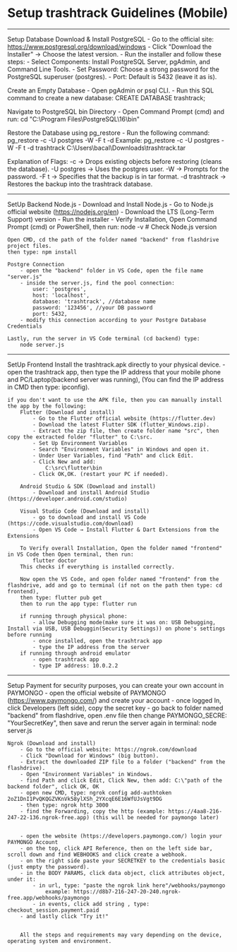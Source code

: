 # Setup trashtrack Guidelines (Mobile)

-----------------------------------------------
Setup Database
  Download & Install PostgreSQL
     - Go to the official site: https://www.postgresql.org/download/windows
     - Click "Download the Installer" → Choose the latest version.
     - Run the installer and follow these steps:
     - Select Components: Install PostgreSQL Server, pgAdmin, and Command Line Tools.
     - Set Password: Choose a strong password for the PostgreSQL superuser (postgres).
     - Port: Default is 5432 (leave it as is).

  Create an Empty Database
     - Open pgAdmin or psql CLI.
     - Run this SQL command to create a new database: CREATE DATABASE trashtrack;

  Navigate to PostgreSQL bin Directory
     - Open Command Prompt (cmd) and run:
        cd "C:\Program Files\PostgreSQL\16\bin"

  Restore the Database using pg_restore
     - Run the following command:
        pg_restore -c -U postgres -W -F t -d <empty database> <Downloaded-Database-Path>
        Example: 
        pg_restore -c -U postgres -W -F t -d trashtrack C:\Users\bacal\Downloads\trashtrack.tar

  Explanation of Flags:
    -c → Drops existing objects before restoring (cleans the database).
    -U postgres → Uses the postgres user.
    -W → Prompts for the password.
    -F t → Specifies that the backup is in tar format.
    -d trashtrack → Restores the backup into the trashtrack database.

-----------------------------------------------
SetUp Backend 
    Node.js
        - Download and Install Node.js
        - Go to Node.js official website (https://nodejs.org/en)
        - Download the LTS (Long-Term Support) version
        - Run the installer 
        - Verify Installation, Open Command Prompt (cmd) or PowerShell, then run:
            node -v   # Check Node.js version

    Open CMD, cd the path of the folder named "backend" from flashdrive project files.
    then type: npm install

    Postgre Connection
        - open the "backend" folder in VS Code, open the file name "server.js"
        - inside the server.js, find the pool connection:
            user: 'postgres',
            host: 'localhost',
            database: 'trashtrack', //database name
            password: '123456', //your DB password
            port: 5432,
        - modify this connection according to your Postgre Database Credentials

    Lastly, run the server in VS Code terminal (cd backend) type:
        node server.js

-----------------------------------------------
SetUp Frontend
    Install the trashtrack.apk directly to your physical device.
        - open the trashtrack app, then type the IP address that your mobile phone and PC/Laptop(backend server was running), (You can find the IP address in CMD then type: ipconfig).




    if you don't want to use the APK file, then you can manually install the app by the following:    
        Flutter (Download and install)
            - Go to the Flutter official website (https://flutter.dev)
            - Download the latest Flutter SDK (flutter_Windows.zip).
            - Extract the zip file, then create folder name "src", then copy the extracted folder "flutter" to C:\src.
            - Set Up Environment Variables
            - Search "Environment Variables" in Windows and open it.
            - Under User Variables, find "Path" and click Edit.
            - Click New and add:
                C:\src\flutter\bin
            - Click OK,OK. (restart your PC if needed).
        
        Android Studio & SDK (Download and install)
            - Download and install Android Studio (https://developer.android.com/studio)

        Visual Studio Code (Download and install)
            - go to download and install VS Code (https://code.visualstudio.com/download)
            - Open VS Code → Install Flutter & Dart Extensions from the Extensions
        
        To Verify overall Installation, Open the folder named "frontend" in VS Code then Open terminal, then run:
            flutter doctor
        This checks if everything is installed correctly.

        Now open the VS Code, and open folder named "frontend" from the flashdrive, add and go to terminal (if not on the path then type: cd frontend), 
        then type: flutter pub get
        then to run the app type: flutter run

        if running through physical phone:
            - allow Debugging mode(make sure it was on: USB Debugging, Install via USB, USB Debuggin(Security Settings)) on phone's settings before running
            - once installed, open the trashtrack app
            - type the IP address from the server
        if running through android emulator
            - open trashtrack app
            - type IP address: 10.0.2.2
            
-----------------------------------------------
Setup Payment
    for security purposes, you can create your own account in PAYMONGO
        - open the official website of PAYMONGO (https://www.paymongo.com/) and create your account
        - once logged In, click Developers (left side), copy the secret key
        - go back to folder named "backend" from flashdrive, open .env file then change PAYMONGO_SECRE: "YourSecretKey", then save and rerun the server again in terminal: node server.js

    Ngrok (Download and install)
        - Go to the official website: https://ngrok.com/download
        - Click "Download for Windows" (big button).
        - Extract the downloaded ZIP file to a folder ("backend" from the flashdrive).
        - Open "Environment Variables" in Windows.
        - find Path and click Edit, Click New, then add: C:\"path of the backend folder", click OK, OK
        - open new CMD, type: ngrok config add-authtoken 2oZ1DnI1PvQKQGZVKnVk58ylXSh_2YXcqE6E16WfUJsVgt9DG
        - then type: ngrok http 3000
        - find the Forwarding, copy the http (example: https://4aa8-216-247-22-136.ngrok-free.app) (this will be needed for paymongo later)


        - open the website (https://developers.paymongo.com/) login your PAYMONGO Account
        - on the top, click API Reference, then on the left side bar, scroll down and find WEBHOOKS and click create a webhook.
        - on the right side paste your SECRETKEY to the credentials basic (just empty the password).
        - in the BODY PARAMS, click data object, click attributes object, under it:
            - in url, type: "paste the ngrok link here"/webhooks/paymongo 
                example: https://d8b7-216-247-20-240.ngrok-free.app/webhooks/paymongo
            - in events, click add string , type: checkout_session.payment.paid
        - and lastly click "Try it!"


        All the steps and requirements may vary depending on the device, operating system and environment.
